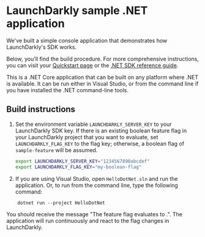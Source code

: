 # LaunchDarkly sample .NET application

We've built a simple console application that demonstrates how LaunchDarkly's SDK works.

Below, you'll find the build procedure. For more comprehensive instructions, you can visit your [Quickstart page](https://app.launchdarkly.com/quickstart#/) or the [.NET SDK reference guide](https://docs.launchdarkly.com/sdk/server-side/dotnet).

This is a .NET Core application that can be built on any platform where .NET is available. It can be run either in Visual Studio, or from the command line if you have installed the .NET command-line tools.

## Build instructions

1. Set the environment variable `LAUNCHDARKLY_SERVER_KEY` to your LaunchDarkly SDK key. If there is an existing boolean feature flag in your LaunchDarkly project that you want to evaluate, set `LAUNCHDARKLY_FLAG_KEY` to the flag key; otherwise, a boolean flag of `sample-feature` will be assumed.

    ```bash
    export LAUNCHDARKLY_SERVER_KEY="1234567890abcdef"
    export LAUNCHDARKLY_FLAG_KEY="my-boolean-flag"
    ```

2. If you are using Visual Studio, open `HelloDotNet.sln` and run the application. Or, to run from the command line, type the following command:

```
    dotnet run --project HelloDotNet
```

You should receive the message "The <flagKey> feature flag evaluates to <flagValue>.". The application will run continuously and react to the flag changes in LaunchDarkly.
